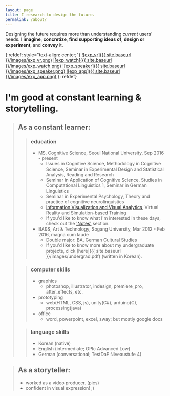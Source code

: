 ```yaml
---
layout: page
title: I research to design the future.
permalink: /about/
---
```


Designing the future requires more than understanding _current_ users' needs. I **imagine**, **concretize**, **find supporting ideas of**, **design or experiment**, and **convey** it.

{:refdef: style="text-align: center;"}
[![exp_vr]({{ site.baseurl }}/images/exp_vr.png)](https://sueannej.github.io/exp_vr)
[![exp_watch]({{ site.baseurl }}/images/exp_watch.png)](https://sueannej.github.io/exp_watch)
[![exp_speaker]({{ site.baseurl }}/images/exp_speaker.png)](https://sueannej.github.io/exp_speaker)
[![exp_app]({{ site.baseurl }}/images/exp_app.png)](https://sueannej.github.io/exp_app)
{: refdef}

# I'm good at constant learning & storytelling.

> ## As a **constant learner**:
>> ### education
>> * MS, Cognitive Science, Seoul National University, Sep 2016 - present
>>   * Issues in Cognitive Science, Methodology in Cognitive Science, Seminar in Experimental Design and Statistical Analysis, Reading and Research
>>   * Seminar in Application of Cognitive Science, Studies in Computational Linguistics 1, Seminar in German Linguistics
>>   * Seminar in Experimental Psychology, Theory and practice of cognitive neurolinguistics
>>   * [Information Visualization and Visual Analytics](https://sueannej.github.io/infoviz), Virtual Reality and Simulation-based Training
>>   * If you'd like to know what I'm interested in these days, check out the ['Notes'](https://sueannej.github.io/notes) section.
>> * BA&S, Art & Technology, Sogang University, Mar 2012 - Feb 2016, magna cum laude
>>   * Double major: BA, German Cultural Studies
>>   * If you'd like to know more about my undergraduate projects, click [here]({{ site.baseurl }}/images/undergrad.pdf) (written in Korean).
> 
>> ### computer skills
>> * graphics
>>   * photoshop, illustrator, indesign, premiere_pro, after_effects, etc.
>> * prototyping
>>   * web(HTML, CSS, js), unity(C#), arduino(C), processing(java)
>> * office
>>   * word, powerpoint, excel, sway; but mostly google docs
> 
>> ### language skills
>> * Korean (native)
>> * English (intermediate; OPIc Advanced Low)
>> * German (conversational; TestDaF Niveaustufe 4)

> ## As a **storyteller**:
> * worked as a video producer.
> (pics)
> * confident in visual expression! ;)
